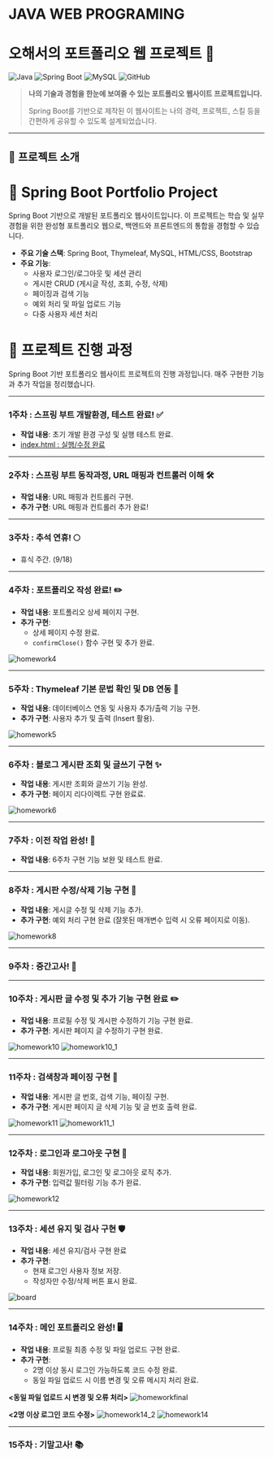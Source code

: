 # JAVA WEB PROGRAMING

# 오해서의 포트폴리오 웹 프로젝트 🚀

![Java](https://img.shields.io/badge/Java-17-007396?logo=java)
![Spring Boot](https://img.shields.io/badge/Spring%20Boot-2.7.0-brightgreen?logo=springboot)
![MySQL](https://img.shields.io/badge/MySQL-8.0-blue?logo=mysql)
![GitHub](https://img.shields.io/github/stars/Ohhaeseo/portfolio-web?style=social)

> **나의 기술과 경험을 한눈에 보여줄 수 있는 포트폴리오 웹사이트 프로젝트입니다.**
>
> Spring Boot를 기반으로 제작된 이 웹사이트는 나의 경력, 프로젝트, 스킬 등을 간편하게 공유할 수 있도록 설계되었습니다.

---


## 📌 프로젝트 소개

# 🚀 Spring Boot Portfolio Project

Spring Boot 기반으로 개발된 포트폴리오 웹사이트입니다. 이 프로젝트는 학습 및 실무 경험을 위한 완성형 포트폴리오 웹으로, 백엔드와 프론트엔드의 통합을 경험할 수 있습니다.

- **주요 기술 스택**: Spring Boot, Thymeleaf, MySQL, HTML/CSS, Bootstrap
- **주요 기능**:
  - 사용자 로그인/로그아웃 및 세션 관리
  - 게시판 CRUD (게시글 작성, 조회, 수정, 삭제)
  - 페이징과 검색 기능
  - 예외 처리 및 파일 업로드 기능
  - 다중 사용자 세션 처리



# 📘 프로젝트 진행 과정

Spring Boot 기반 포트폴리오 웹사이트 프로젝트의 진행 과정입니다. 매주 구현한 기능과 추가 작업을 정리했습니다.

---


### **1주차** : 스프링 부트 개발환경, 테스트 완료! ✅
- **작업 내용**: 초기 개발 환경 구성 및 실행 테스트 완료.
- [index.html : 실행/수정 완료](https://github.com/Ohhaeseo)

---

### **2주차** : 스프링 부트 동작과정, URL 매핑과 컨트롤러 이해 🛠
- **작업 내용**: URL 매핑과 컨트롤러 구현.
- **추가 구현**: URL 매핑과 컨트롤러 추가 완료!

---

### **3주차** : 추석 연휴! 🌕
- 휴식 주간. (9/18)

---

### **4주차** : 포트폴리오 작성 완료! ✏️
- **작업 내용**: 포트폴리오 상세 페이지 구현.
- **추가 구현**:
  - 상세 페이지 수정 완료.
  - `confirmClose()` 함수 구현 및 추가 완료.

![homework4](https://github.com/user-attachments/assets/cac4f504-66c2-46e3-be37-9d5ac82374ac)

---

### **5주차** : Thymeleaf 기본 문법 확인 및 DB 연동 🚀
- **작업 내용**: 데이터베이스 연동 및 사용자 추가/출력 기능 구현.
- **추가 구현**: 사용자 추가 및 출력 (Insert 활용).

![homework5](https://github.com/user-attachments/assets/1502f352-07f5-4c5c-930d-a036ac3bd77c)

---

### **6주차** : 블로그 게시판 조회 및 글쓰기 구현 ✨
- **작업 내용**: 게시판 조회와 글쓰기 기능 완성.
- **추가 구현**: 페이지 리다이렉트 구현 완료료.

![homework6](https://github.com/user-attachments/assets/03b5fc01-81df-41ff-bb4e-1cf84df1f725)

---

### **7주차** : 이전 작업 완성! 🎯
- **작업 내용**: 6주차 구현 기능 보완 및 테스트 완료.

---

### **8주차** : 게시판 수정/삭제 기능 구현 📝
- **작업 내용**: 게시글 수정 및 삭제 기능 추가.
- **추가 구현**: 예외 처리 구현 완료 (잘못된 매개변수 입력 시 오류 페이지로 이동).

![homework8](https://github.com/user-attachments/assets/bbcd8e73-db31-4dd9-967c-9b98d047b9b2)

---

### **9주차** : 중간고사! 📝

---

### **10주차** : 게시판 글 수정 및 추가 기능 구현 완료 ✏️
- **작업 내용**: 프로필 수정 및 게시판 수정하기 기능 구현 완료.
- **추가 구현**: 게시판 페이지 글 수정하기 구현 완료.

![homework10](https://github.com/user-attachments/assets/5a08d062-39c0-4782-9996-59214cd4e54e)
![homework10_1](https://github.com/user-attachments/assets/b2eb09a3-728e-4e1a-bbd2-68ebc756e207)

---

### **11주차** : 검색창과 페이징 구현 📄
- **작업 내용**: 게시판 글 번호, 검색 기능, 페이징 구현.
- **추가 구현**: 게시판 페이지 글 삭제 기능 및 글 번호 출력 완료.

![homework11](https://github.com/user-attachments/assets/4835041e-620e-48e9-a723-4a8a77f40ecc)
![homework11_1](https://github.com/user-attachments/assets/48525408-9d96-4101-8839-9143487bf6ac)

---

### **12주차** : 로그인과 로그아웃 구현 🔑
- **작업 내용**: 회원가입, 로그인 및 로그아웃 로직 추가.
- **추가 구현**: 입력값 필터링 기능 추가 완료.

![homework12](https://github.com/user-attachments/assets/0dfc75bd-a57e-454c-a1ff-ff69a337d5bf)

---

### **13주차** : 세션 유지 및 검사 구현 🛡️
- **작업 내용**: 세션 유지/검사 구현 완료
- **추가 구현**:
  - 현재 로그인 사용자 정보 저장.
  - 작성자만 수정/삭제 버튼 표시 완료.

![board](https://github.com/user-attachments/assets/bc99f3c8-2dcc-4fe3-a23b-ac7562531081)

---

### **14주차** : 메인 포트폴리오 완성! 🖥️
- **작업 내용**: 프로필 최종 수정 및 파일 업로드 구현 완료.
- **추가 구현**:
  - 2명 이상 동시 로그인 가능하도록 코드 수정 완료.
  - 동일 파일 업로드 시 이름 변경 및 오류 메시지 처리 완료.

**<동일 파일 업로드 시 변경 및 오류 처리>**
![homeworkfinal](https://github.com/user-attachments/assets/ca3f1347-fa7f-4d96-8e91-8f451a87c56e)

**<2명 이상 로그인 코드 수정>**
![homework14_2](https://github.com/user-attachments/assets/eed038d4-8c0e-4a50-9055-1364ca36cbff)
![homework14](https://github.com/user-attachments/assets/c6252565-bb87-40e8-9897-787928d9a629)

---

### **15주차** : 기말고사! 📚










